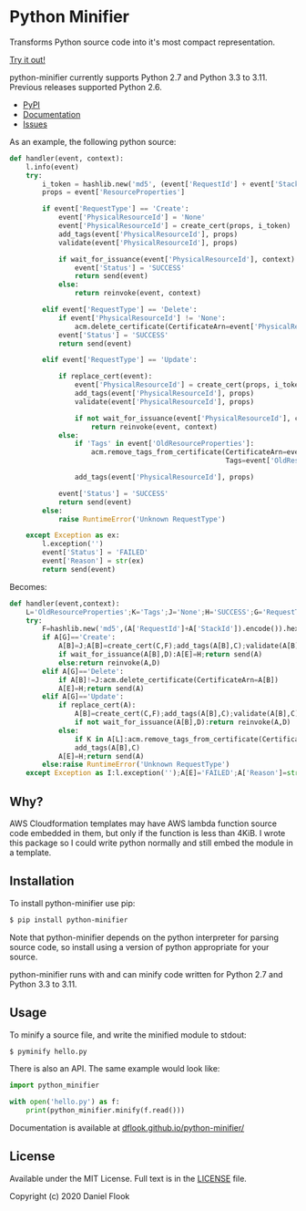 # Python Minifier

Transforms Python source code into it's most compact representation.

[Try it out!](https://python-minifier.com)

python-minifier currently supports Python 2.7 and Python 3.3 to 3.11. Previous releases supported Python 2.6.

* [PyPI](https://pypi.org/project/python-minifier/)
* [Documentation](https://dflook.github.io/python-minifier/)
* [Issues](https://github.com/dflook/python-minifier/issues)

As an example, the following python source:

```python
def handler(event, context):
    l.info(event)
    try:
        i_token = hashlib.new('md5', (event['RequestId'] + event['StackId']).encode()).hexdigest()
        props = event['ResourceProperties']

        if event['RequestType'] == 'Create':
            event['PhysicalResourceId'] = 'None'
            event['PhysicalResourceId'] = create_cert(props, i_token)
            add_tags(event['PhysicalResourceId'], props)
            validate(event['PhysicalResourceId'], props)

            if wait_for_issuance(event['PhysicalResourceId'], context):
                event['Status'] = 'SUCCESS'
                return send(event)
            else:
                return reinvoke(event, context)

        elif event['RequestType'] == 'Delete':
            if event['PhysicalResourceId'] != 'None':
                acm.delete_certificate(CertificateArn=event['PhysicalResourceId'])
            event['Status'] = 'SUCCESS'
            return send(event)

        elif event['RequestType'] == 'Update':

            if replace_cert(event):
                event['PhysicalResourceId'] = create_cert(props, i_token)
                add_tags(event['PhysicalResourceId'], props)
                validate(event['PhysicalResourceId'], props)

                if not wait_for_issuance(event['PhysicalResourceId'], context):
                    return reinvoke(event, context)
            else:
                if 'Tags' in event['OldResourceProperties']:
                    acm.remove_tags_from_certificate(CertificateArn=event['PhysicalResourceId'],
                                                     Tags=event['OldResourceProperties']['Tags'])

                add_tags(event['PhysicalResourceId'], props)

            event['Status'] = 'SUCCESS'
            return send(event)
        else:
            raise RuntimeError('Unknown RequestType')

    except Exception as ex:
        l.exception('')
        event['Status'] = 'FAILED'
        event['Reason'] = str(ex)
        return send(event)
```

Becomes:

```python
def handler(event,context):
	L='OldResourceProperties';K='Tags';J='None';H='SUCCESS';G='RequestType';E='Status';D=context;B='PhysicalResourceId';A=event;l.info(A)
	try:
		F=hashlib.new('md5',(A['RequestId']+A['StackId']).encode()).hexdigest();C=A['ResourceProperties']
		if A[G]=='Create':
			A[B]=J;A[B]=create_cert(C,F);add_tags(A[B],C);validate(A[B],C)
			if wait_for_issuance(A[B],D):A[E]=H;return send(A)
			else:return reinvoke(A,D)
		elif A[G]=='Delete':
			if A[B]!=J:acm.delete_certificate(CertificateArn=A[B])
			A[E]=H;return send(A)
		elif A[G]=='Update':
			if replace_cert(A):
				A[B]=create_cert(C,F);add_tags(A[B],C);validate(A[B],C)
				if not wait_for_issuance(A[B],D):return reinvoke(A,D)
			else:
				if K in A[L]:acm.remove_tags_from_certificate(CertificateArn=A[B],Tags=A[L][K])
				add_tags(A[B],C)
			A[E]=H;return send(A)
		else:raise RuntimeError('Unknown RequestType')
	except Exception as I:l.exception('');A[E]='FAILED';A['Reason']=str(I);return send(A)
```

## Why?

AWS Cloudformation templates may have AWS lambda function source code embedded in them, but only if the function is less 
than 4KiB. I wrote this package so I could write python normally and still embed the module in a template.

## Installation

To install python-minifier use pip:

```bash
$ pip install python-minifier
```

Note that python-minifier depends on the python interpreter for parsing source code, 
so install using a version of python appropriate for your source.

python-minifier runs with and can minify code written for Python 2.7 and Python 3.3 to 3.11.

## Usage

To minify a source file, and write the minified module to stdout:

```bash
$ pyminify hello.py
```

There is also an API. The same example would look like:

```python
import python_minifier

with open('hello.py') as f:
    print(python_minifier.minify(f.read()))
```

Documentation is available at [dflook.github.io/python-minifier/](https://dflook.github.io/python-minifier/)

## License

Available under the MIT License. Full text is in the [LICENSE](LICENSE) file.

Copyright (c) 2020 Daniel Flook
